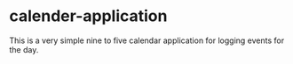 # calender-application
This is a very simple nine to five calendar application for logging events for the day.
